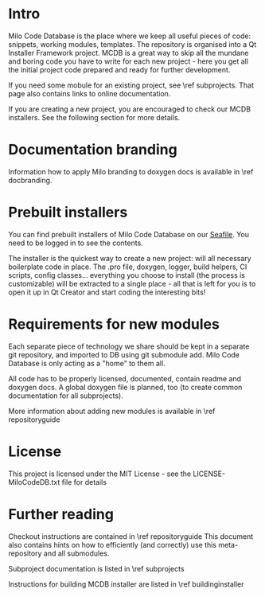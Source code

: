 # Intro 

Milo Code Database is the place where we keep all useful pieces of code: snippets, working modules, templates. The repository is organised into a Qt Installer Framework project. MCDB is a great way to skip all the mundane and boring code
you have to write for each new project - here you get all the initial project code prepared and ready for further development.

If you need some mobule for an existing project, see \ref subprojects. That page also contains links to online documentation.

If you are creating a new project, you are encouraged to check our MCDB installers. See the following section for more details.

# Documentation branding 

Information how to apply Milo branding to doxygen docs is available in \ref docbranding.

# Prebuilt installers 

You can find prebuilt installers of Milo Code Database on our [Seafile](https://seafile.milosolutions.com/#group/4/lib/abc2c8d4-7551-49f6-9f67-6d4e271c0cd1). You need to be logged in to see the contents.

The installer is the quickest way to create a new project: will all necessary boilerplate code in place. The .pro file, doxygen, logger, build helpers, CI scripts, config classes... everything you choose to install (the process is customizable) will be extracted to a single place - all that is left for you is to
open it up in Qt Creator and start coding the interesting bits!

# Requirements for new modules 

Each separate piece of technology we share should be kept in a separate git repository, and imported to DB using git submodule add. Milo Code Database is only acting as a "home" to them all. 

All code has to be properly licensed, documented, contain readme and doxygen docs. A global doxygen file is planned, too (to create common documentation for all subprojects).

More information about adding new modules is available in \ref repositoryguide

# License

This project is licensed under the MIT License - see the LICENSE-MiloCodeDB.txt file for details

# Further reading

Checkout instructions are contained in \ref repositoryguide This document also contains
hints on how to efficiently (and correctly) use this meta-repository and all
submodules.

Subproject documentation is listed in \ref subprojects

Instructions for building MCDB installer are listed in \ref buildinginstaller

